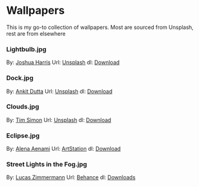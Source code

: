 # Wallpapers
This is my go-to collection of wallpapers. Most are sourced from Unsplash, rest are from elsewhere

### Lightbulb.jpg
By: [Joshua Harris](https://unsplash.com/@j_harris_391)
Url: [Unsplash](https://unsplash.com/photos/silver-pendant-lamp-turned-on-in-room-ObIkGbVQY9M)
dl: [Download](https://unsplash.com/photos/ObIkGbVQY9M/download?ixid=M3wxMjA3fDB8MXxhbGx8fHx8fHx8fHwxNzQwOTI5MTk1fA&force=true)

### Dock.jpg
By: [Ankit Dutta](https://unsplash.com/@isthisdutta)
Url: [Unsplash](https://unsplash.com/photos/silhouette-of-person-standing-on-rock-formation-near-body-of-water-during-daytime-6-QKq9n8rjI)
dl: [Download](https://unsplash.com/photos/6-QKq9n8rjI/download?ixid=M3wxMjA3fDB8MXxhbGx8fHx8fHx8fHwxNzQwOTI5MjA2fA&force=true)

### Clouds.jpg
By: [Tim Simon](https://unsplash.com/@tim_si)
Url: [Unsplash](https://unsplash.com/photos/a-plane-flying-in-the-sky-with-a-lot-of-clouds-g3XW9EerLmE)
dl: [Download](https://unsplash.com/photos/g3XW9EerLmE/download?ixid=M3wxMjA3fDB8MXxhbGx8fHx8fHx8fHwxNzQwOTI5NTIxfA&force=true)

### Eclipse.jpg
By: [Alena Aenami](https://www.artstation.com/aenamiart)
Url: [ArtStation](https://www.artstation.com/artwork/LyG3K)
dl: [Download](https://cdnb.artstation.com/p/assets/images/images/007/198/563/large/alena-aenami-eclipse-1k.jpg?1504395238)

### Street Lights in the Fog.jpg
By: [Lucas Zimmermann](https://www.behance.net/gallery/13150627/Traffic-lights)
Url: [Behance](https://www.behance.net/gallery/13150627/Traffic-lights)
dl: [Downloads](https://cdnb.artstation.com/p/assets/images/images/007/198/563/large/alena-aenami-eclipse-1k.jpg?1504395238)
